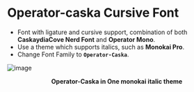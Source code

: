 # Operator-caska Cursive Font
* Font with ligature and cursive support, combination of both **CaskaydiaCove Nerd Font** and **Operator Mono**.
* Use a theme which supports italics, such as **Monokai Pro**.
* Change Font Family to **`Operator-Caska`**.

![image](https://github.com/Anant-mishra1729/Operator-caska-Font/assets/84588156/bb718779-5a6f-44e5-8c05-313c67b583e8)

<p align = "center"><b>Operator-Caska in One monokai italic theme</b></p>
